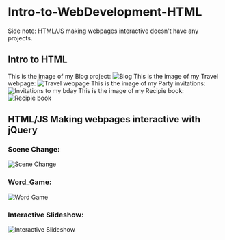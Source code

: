 # Intro-to-WebDevelopment-HTML
Side note: HTML/JS making webpages interactive doesn't have any projects.
## Intro to HTML
This is the image of my Blog project: ![Blog](https://image.prntscr.com/image/EQ2Wx7gURMmJxziNw2b9jw.png)
This is the image of my Travel webpage: ![Travel webpage](https://image.prntscr.com/image/9Zfzjt4ITs6GQ7BMAr-jLQ.png)
This is the image of my Party invitations: ![Invitations to my bday](https://image.prntscr.com/image/_A5S3UssSquwEp9qycGwbg.png)
This is the image of my Recipie book: ![Recipie book](https://image.prntscr.com/image/jpQ8tCI_R062SkCLYrlGiQ.png)

## HTML/JS Making webpages interactive with jQuery

### Scene Change:
![Scene Change](https://gyazo.com/0acf6002b31aec848778d2506974739c)
### Word_Game:

![Word Game](https://gyazo.com/85b1fa772bdf62762d5d1dda9ed4273a)

### Interactive Slideshow:

![Interactive Slideshow](https://gyazo.com/233d32d38db87fc7be755789deb20e93)
